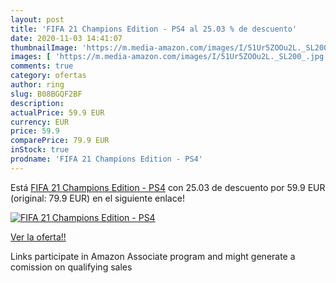 ```yaml
---
layout: post
title: 'FIFA 21 Champions Edition - PS4 al 25.03 % de descuento'
date: 2020-11-03 14:41:07
thumbnailImage: 'https://m.media-amazon.com/images/I/51Ur5ZOOu2L._SL200_.jpg'
images: [ 'https://m.media-amazon.com/images/I/51Ur5ZOOu2L._SL200_.jpg' ]
comments: true
category: ofertas
author: ring
slug: B08BGQF2BF
description:
actualPrice: 59.9 EUR
currency: EUR
price: 59.9
comparePrice: 79.9 EUR
inStock: true
prodname: 'FIFA 21 Champions Edition - PS4'
---
```


Está [FIFA 21 Champions Edition - PS4](https://www.amazon.es/dp/B08BGQF2BF/?tag=tolees-21) con 25.03 de descuento por 59.9 EUR (original: 79.9 EUR) en el siguiente enlace!

[![FIFA 21 Champions Edition - PS4](https://m.media-amazon.com/images/I/51Ur5ZOOu2L._SL200_.jpg)](https://www.amazon.es/dp/B08BGQF2BF/?tag=tolees-21)

[Ver la oferta!!](https://www.amazon.es/dp/B08BGQF2BF/?tag=tolees-21)

Links participate in Amazon Associate program and might generate a comission on qualifying sales


